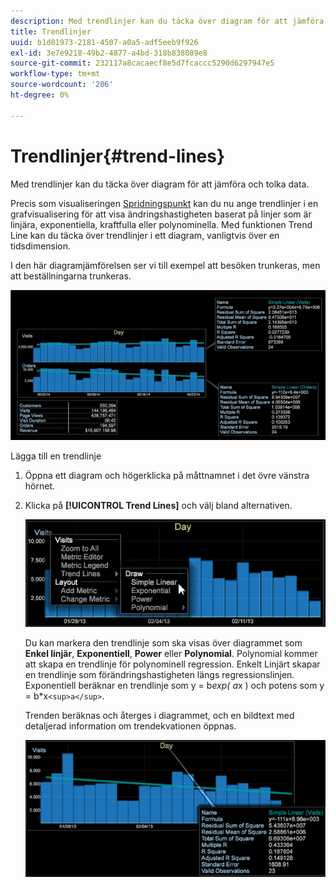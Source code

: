 ```yaml
---
description: Med trendlinjer kan du täcka över diagram för att jämföra och tolka data.
title: Trendlinjer
uuid: b1d81973-2181-4507-a0a5-adf5eeb9f926
exl-id: 3e7e9218-49b2-4877-a4bd-318b838089e8
source-git-commit: 232117a8cacaecf8e5d7fcaccc5290d6297947e5
workflow-type: tm+mt
source-wordcount: '206'
ht-degree: 0%

---
```


# Trendlinjer{#trend-lines}

Med trendlinjer kan du täcka över diagram för att jämföra och tolka data.

Precis som visualiseringen [Spridningspunkt](https://experienceleague.adobe.com/docs/data-workbench/using/client/analysis-visualizations/c-scat-plots.html) kan du nu ange trendlinjer i en grafvisualisering för att visa ändringshastigheten baserat på linjer som är linjära, exponentiella, kraftfulla eller polynominella. Med funktionen Trend Line kan du täcka över trendlinjer i ett diagram, vanligtvis över en tidsdimension.

I den här diagramjämförelsen ser vi till exempel att besöken trunkeras, men att beställningarna trunkeras.

![](assets/trend_line.png)

Lägga till en trendlinje

1. Öppna ett diagram och högerklicka på måttnamnet i det övre vänstra hörnet.
1. Klicka på **[!UICONTROL Trend Lines]** och välj bland alternativen.

   ![](assets/trend_line_graph.png)

   Du kan markera den trendlinje som ska visas över diagrammet som **Enkel linjär**, **Exponentiell**, **Power** eller **Polynomial**. Polynomial kommer att skapa en trendlinje för polynominell regression. Enkelt Linjärt skapar en trendlinje som förändringshastigheten längs regressionslinjen. Exponentiell beräknar en trendlinje som y = b*exp( a*x ) och potens som y = b*x`<sup>a</sup>`.

   Trenden beräknas och återges i diagrammet, och en bildtext med detaljerad information om trendekvationen öppnas.

   ![](assets/trend_line_detail.png)
